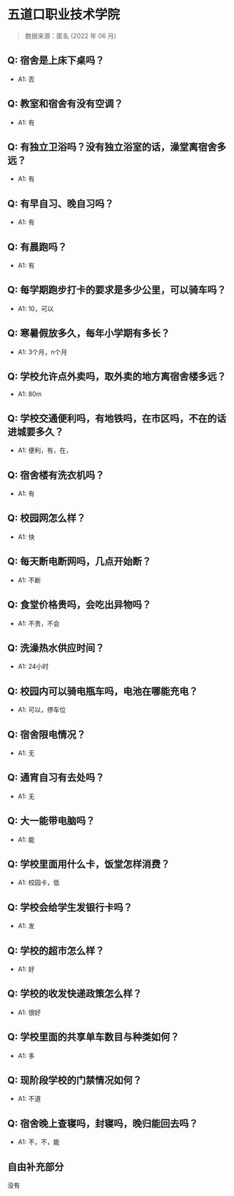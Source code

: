# 五道口职业技术学院

> 数据来源：匿名 (2022 年 06 月)

## Q: 宿舍是上床下桌吗？

- A1: 否

## Q: 教室和宿舍有没有空调？

- A1: 有

## Q: 有独立卫浴吗？没有独立浴室的话，澡堂离宿舍多远？

- A1: 有

## Q: 有早自习、晚自习吗？

- A1: 有

## Q: 有晨跑吗？

- A1: 有

## Q: 每学期跑步打卡的要求是多少公里，可以骑车吗？

- A1: 10，可以

## Q: 寒暑假放多久，每年小学期有多长？

- A1: 3个月，n个月

## Q: 学校允许点外卖吗，取外卖的地方离宿舍楼多远？

- A1: 80m

## Q: 学校交通便利吗，有地铁吗，在市区吗，不在的话进城要多久？

- A1: 便利，有，在，

## Q: 宿舍楼有洗衣机吗？

- A1: 有

## Q: 校园网怎么样？

- A1: 快

## Q: 每天断电断网吗，几点开始断？

- A1: 不断

## Q: 食堂价格贵吗，会吃出异物吗？

- A1: 不贵，不会

## Q: 洗澡热水供应时间？

- A1: 24小时

## Q: 校园内可以骑电瓶车吗，电池在哪能充电？

- A1: 可以，停车位

## Q: 宿舍限电情况？

- A1: 无

## Q: 通宵自习有去处吗？

- A1: 无

## Q: 大一能带电脑吗？

- A1: 能

## Q: 学校里面用什么卡，饭堂怎样消费？

- A1: 校园卡，低

## Q: 学校会给学生发银行卡吗？

- A1: 发

## Q: 学校的超市怎么样？

- A1: 好

## Q: 学校的收发快递政策怎么样？

- A1: 很好

## Q: 学校里面的共享单车数目与种类如何？

- A1: 多

## Q: 现阶段学校的门禁情况如何？

- A1: 不道

## Q: 宿舍晚上查寝吗，封寝吗，晚归能回去吗？

- A1: 不，不，能

## 自由补充部分

没有